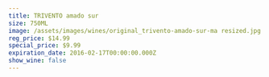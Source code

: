 ```yaml
---
title: TRIVENTO amado sur
size: 750ML
image: /assets/images/wines/original_trivento-amado-sur-ma resized.jpg
reg_price: $14.99
special_price: $9.99
expiration_date: 2016-02-17T00:00:00.000Z
show_wine: false
---
```


